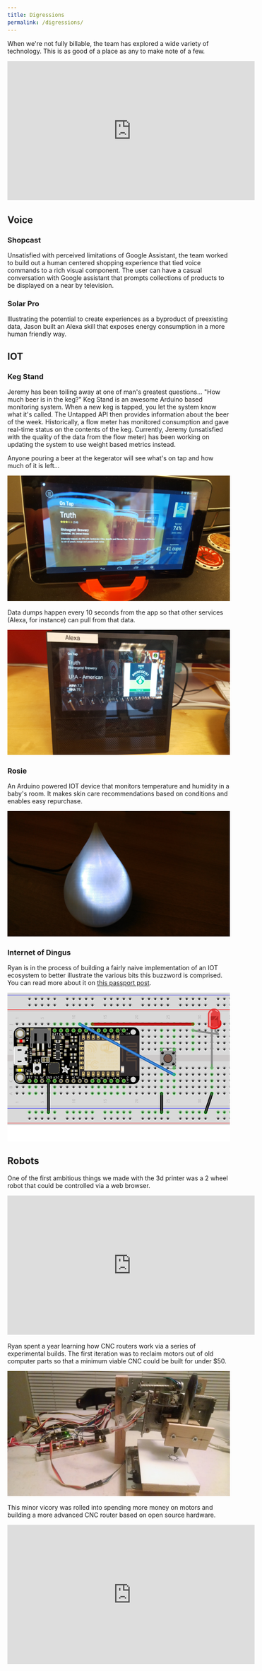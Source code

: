 ```yaml
---
title: Digressions
permalink: /digressions/
---
```


When we're not fully billable, the team has explored a wide variety of technology. This is as good of a place as any to make note of a few.

<iframe width="560" height="315" src="https://www.youtube.com/embed/YcS6NqaOb8o" frameborder="0" allow="autoplay; encrypted-media" allowfullscreen></iframe>

## Voice

### Shopcast

Unsatisfied with perceived limitations of Google Assistant, the team worked to build out a human centered shopping experience that tied voice commands to a rich visual component. The user can have a casual conversation with Google assistant that prompts collections of products to be displayed on a near by television.

### Solar Pro

Illustrating the potential to create experiences as a byproduct of preexisting data, Jason built an Alexa skill that exposes energy consumption in a more human friendly way.

## IOT

### Keg Stand

Jeremy has been toiling away at one of man's greatest questions... "How much beer is in the keg?" Keg Stand is an awesome Arduino based monitoring system. When a new keg is tapped, you let the system know what it's called. The Untapped API then provides information about the beer of the week. Historically, a flow meter has monitored consumption and gave real-time status on the contents of the keg. Currently, Jeremy (unsatisfied with the quality of the data from the flow meter) has been working on updating the system to use weight based metrics instead.

Anyone pouring a beer at the kegerator will see what's on tap and how much of it is left...

![Tablet app](/uploads/20180427_173253.jpg)

Data dumps happen every 10 seconds from the app so that other services (Alexa, for instance) can pull from that data.

![Echo Show](/uploads/20180427_173338.jpg)

### Rosie

An Arduino powered IOT device that monitors temperature and humidity in a baby's room. It makes skin care recommendations based on conditions and enables easy repurchase.

![Arduino based device for monitoring a baby's room](/uploads/rosie.jpg)

### Internet of Dingus

Ryan is in the process of building a fairly naive implementation of an IOT ecosystem to better illustrate the various bits this buzzword is comprised. You can read more about it on [this passport post](https://passport.vml.com/post/introducing-internet-dingus).

![schematic for a dingus](/uploads/dingus-bb-0.png)

## Robots

One of the first ambitious things we made with the 3d printer was a 2 wheel robot that could be controlled via a web browser.

<iframe width="560" height="315" src="https://www.youtube.com/embed/E665J3E3drg?ecver=1" frameborder="0" allow="autoplay; encrypted-media" allowfullscreen=""></iframe>

Ryan spent a year learning how CNC routers work via a series of experimental builds. The first iteration was to reclaim motors out of old computer parts so that a minimum viable CNC could be built for under $50.

![Upcycled CNC](/uploads/ewastecnc-1.jpg)

This minor vicory was rolled into spending more money on motors and building a more advanced CNC router based on open source hardware.

<iframe width="560" height="315" src="https://www.youtube.com/embed/TWuP_DbFSsA" frameborder="0" allow="autoplay; encrypted-media" allowfullscreen></iframe>